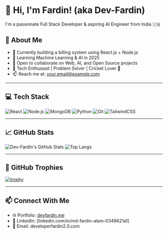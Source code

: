 # 👋 Hi, I'm Fardin! (aka Dev-Fardin)

I'm a passionate Full Stack Developer & aspiring AI Engineer from India 🇮🇳

## 🚀 About Me
- 🔭 Currently building a billing system using React.js + Node.js
- 🌱 Learning Machine Learning & AI in 2025
- 👯 Open to collaborate on Web, AI, and Open Source projects
- 🧠 Tech Enthusiast | Problem Solver | Cricket Lover 🏏
- 📫 Reach me at: your.email@example.com

---

## 💻 Tech Stack

![React](https://img.shields.io/badge/-React-black?style=flat-square&logo=react)
![Node.js](https://img.shields.io/badge/-Node.js-black?style=flat-square&logo=node.js)
![MongoDB](https://img.shields.io/badge/-MongoDB-black?style=flat-square&logo=mongodb)
![Python](https://img.shields.io/badge/-Python-black?style=flat-square&logo=python)
![Git](https://img.shields.io/badge/-Git-black?style=flat-square&logo=git)
![TailwindCSS](https://img.shields.io/badge/-TailwindCSS-black?style=flat-square&logo=tailwind-css)

---

## 📈 GitHub Stats

![Dev-Fardin's GitHub Stats](https://github-readme-stats.vercel.app/api?username=Dev-Fardin&show_icons=true&theme=radical)
![Top Langs](https://github-readme-stats.vercel.app/api/top-langs/?username=Dev-Fardin&layout=compact&theme=radical)

---

## 🧩 GitHub Trophies

[![trophy](https://github-profile-trophy.vercel.app/?username=Dev-Fardin&theme=onedark)](https://github.com/ryo-ma/github-profile-trophy)

---

## 📫 Connect With Me
- 🌐 Portfolio: [devfardin.me]()
- 💼 LinkedIn: [linkedin.com/in/md-fardin-alam-0349621a1]
- 📧 Email: developerfardin2.0.com

